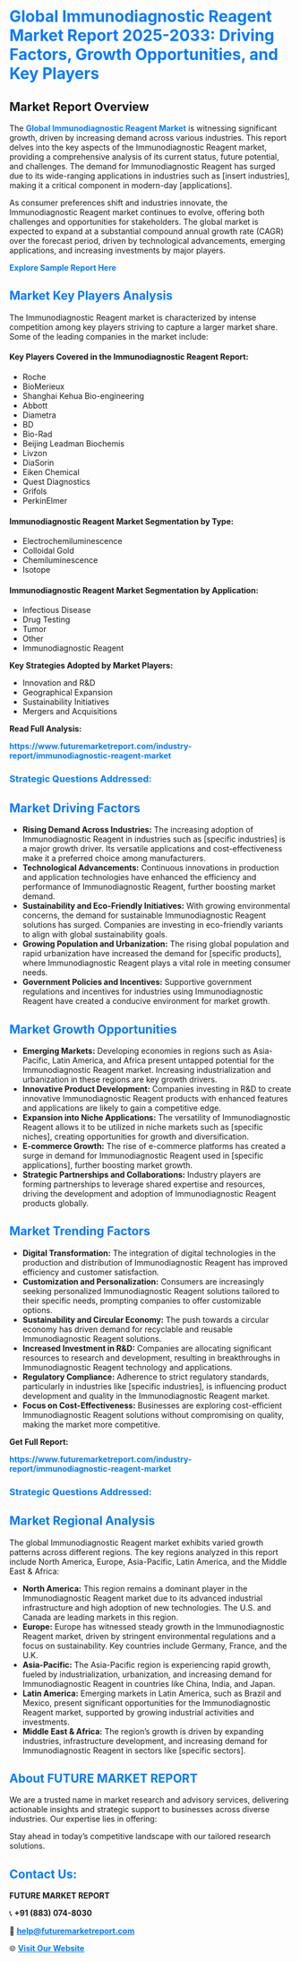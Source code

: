 <h1 style="color: #007BFF;">Global Immunodiagnostic Reagent Market Report 2025-2033: Driving Factors, Growth Opportunities, and Key Players</h1>

<section id="overview">
<h2>Market Report Overview</h2>
<p>The <a href="https://www.futuremarketreport.com/industry-report/immunodiagnostic-reagent-market" style="color: #007BFF; text-decoration: none;"><strong>Global Immunodiagnostic Reagent Market</strong></a> is witnessing significant growth, driven by increasing demand across various industries. This report delves into the key aspects of the Immunodiagnostic Reagent market, providing a comprehensive analysis of its current status, future potential, and challenges. The demand for Immunodiagnostic Reagent has surged due to its wide-ranging applications in industries such as [insert industries], making it a critical component in modern-day [applications].</p>
<p>As consumer preferences shift and industries innovate, the Immunodiagnostic Reagent market continues to evolve, offering both challenges and opportunities for stakeholders. The global market is expected to expand at a substantial compound annual growth rate (CAGR) over the forecast period, driven by technological advancements, emerging applications, and increasing investments by major players.</p>
</section>

<section id="overview">
<p><a href="https://www.futuremarketreport.com/request-sample/reportId=122108" style="color: #007BFF; text-decoration: none;"><strong>Explore Sample Report Here</strong></a></p>
</section>

<section id="key-players">
<h2 style="color: #007BFF;">Market Key Players Analysis</h2>
<p>The Immunodiagnostic Reagent market is characterized by intense competition among key players striving to capture a larger market share. Some of the leading companies in the market include:</p>
<h4>Key Players Covered in the Immunodiagnostic Reagent Report:</h4>
<ul><li>Roche</li><li>BioMerieux</li><li>Shanghai Kehua Bio-engineering</li><li>Abbott</li><li>Diametra</li><li>BD</li><li>Bio-Rad</li><li>Beijing Leadman Biochemis</li><li>Livzon</li><li>DiaSorin</li><li>Eiken Chemical</li><li>Quest Diagnostics</li><li>Grifols</li><li>PerkinElmer</li></ul>
<h4>Immunodiagnostic Reagent Market Segmentation by Type:</h4>
<ul><li>Electrochemiluminescence</li><li>Colloidal Gold</li><li>Chemiluminescence</li><li>Isotope</li></ul>

<h4>Immunodiagnostic Reagent Market Segmentation by Application:</h4>
<ul><li>Infectious Disease</li><li>Drug Testing</li><li>Tumor</li><li>Other</li><li>Immunodiagnostic Reagent</li></ul>
<p><strong>Key Strategies Adopted by Market Players:</strong></p>
<ul>
<li>Innovation and R&D</li>
<li>Geographical Expansion</li>
<li>Sustainability Initiatives</li>
<li>Mergers and Acquisitions</li>
</ul>
</section>

<section>
<p><strong>Read Full Analysis: </strong></p><a href="https://www.futuremarketreport.com/industry-report/immunodiagnostic-reagent-market" style="color: #007BFF; text-decoration: none;"><strong>https://www.futuremarketreport.com/industry-report/immunodiagnostic-reagent-market</strong></a>
<h3 style="color: #007BFF;">Strategic Questions Addressed:</h3>
</section>

<section id="driving-factors">
<h2 style="color: #007BFF;">Market Driving Factors</h2>
<ul>
<li><strong>Rising Demand Across Industries:</strong> The increasing adoption of Immunodiagnostic Reagent in industries such as [specific industries] is a major growth driver. Its versatile applications and cost-effectiveness make it a preferred choice among manufacturers.</li>
<li><strong>Technological Advancements:</strong> Continuous innovations in production and application technologies have enhanced the efficiency and performance of Immunodiagnostic Reagent, further boosting market demand.</li>
<li><strong>Sustainability and Eco-Friendly Initiatives:</strong> With growing environmental concerns, the demand for sustainable Immunodiagnostic Reagent solutions has surged. Companies are investing in eco-friendly variants to align with global sustainability goals.</li>
<li><strong>Growing Population and Urbanization:</strong> The rising global population and rapid urbanization have increased the demand for [specific products], where Immunodiagnostic Reagent plays a vital role in meeting consumer needs.</li>
<li><strong>Government Policies and Incentives:</strong> Supportive government regulations and incentives for industries using Immunodiagnostic Reagent have created a conducive environment for market growth.</li>
</ul>
</section>

<section id="growth-opportunities">
<h2 style="color: #007BFF;">Market Growth Opportunities</h2>
<ul>
<li><strong>Emerging Markets:</strong> Developing economies in regions such as Asia-Pacific, Latin America, and Africa present untapped potential for the Immunodiagnostic Reagent market. Increasing industrialization and urbanization in these regions are key growth drivers.</li>
<li><strong>Innovative Product Development:</strong> Companies investing in R&D to create innovative Immunodiagnostic Reagent products with enhanced features and applications are likely to gain a competitive edge.</li>
<li><strong>Expansion into Niche Applications:</strong> The versatility of Immunodiagnostic Reagent allows it to be utilized in niche markets such as [specific niches], creating opportunities for growth and diversification.</li>
<li><strong>E-commerce Growth:</strong> The rise of e-commerce platforms has created a surge in demand for Immunodiagnostic Reagent used in [specific applications], further boosting market growth.</li>
<li><strong>Strategic Partnerships and Collaborations:</strong> Industry players are forming partnerships to leverage shared expertise and resources, driving the development and adoption of Immunodiagnostic Reagent products globally.</li>
</ul>
</section>

<section id="trending-factors">
<h2 style="color: #007BFF;">Market Trending Factors</h2>
<ul>
<li><strong>Digital Transformation:</strong> The integration of digital technologies in the production and distribution of Immunodiagnostic Reagent has improved efficiency and customer satisfaction.</li>
<li><strong>Customization and Personalization:</strong> Consumers are increasingly seeking personalized Immunodiagnostic Reagent solutions tailored to their specific needs, prompting companies to offer customizable options.</li>
<li><strong>Sustainability and Circular Economy:</strong> The push towards a circular economy has driven demand for recyclable and reusable Immunodiagnostic Reagent solutions.</li>
<li><strong>Increased Investment in R&D:</strong> Companies are allocating significant resources to research and development, resulting in breakthroughs in Immunodiagnostic Reagent technology and applications.</li>
<li><strong>Regulatory Compliance:</strong> Adherence to strict regulatory standards, particularly in industries like [specific industries], is influencing product development and quality in the Immunodiagnostic Reagent market.</li>
<li><strong>Focus on Cost-Effectiveness:</strong> Businesses are exploring cost-efficient Immunodiagnostic Reagent solutions without compromising on quality, making the market more competitive.</li>
</ul>
</section>

<section>
<p><strong>Get Full Report: </strong></p><a href="https://www.futuremarketreport.com/industry-report/immunodiagnostic-reagent-market" style="color: #007BFF; text-decoration: none;"><strong>https://www.futuremarketreport.com/industry-report/immunodiagnostic-reagent-market</strong></a>
<h3 style="color: #007BFF;">Strategic Questions Addressed:</h3>
</section>


<section id="regional-analysis">
<h2 style="color: #007BFF;">Market Regional Analysis</h2>
<p>The global Immunodiagnostic Reagent market exhibits varied growth patterns across different regions. The key regions analyzed in this report include North America, Europe, Asia-Pacific, Latin America, and the Middle East & Africa:</p>
<ul>
<li><strong>North America:</strong> This region remains a dominant player in the Immunodiagnostic Reagent market due to its advanced industrial infrastructure and high adoption of new technologies. The U.S. and Canada are leading markets in this region.</li>
<li><strong>Europe:</strong> Europe has witnessed steady growth in the Immunodiagnostic Reagent market, driven by stringent environmental regulations and a focus on sustainability. Key countries include Germany, France, and the U.K.</li>
<li><strong>Asia-Pacific:</strong> The Asia-Pacific region is experiencing rapid growth, fueled by industrialization, urbanization, and increasing demand for Immunodiagnostic Reagent in countries like China, India, and Japan.</li>
<li><strong>Latin America:</strong> Emerging markets in Latin America, such as Brazil and Mexico, present significant opportunities for the Immunodiagnostic Reagent market, supported by growing industrial activities and investments.</li>
<li><strong>Middle East & Africa:</strong> The region’s growth is driven by expanding industries, infrastructure development, and increasing demand for Immunodiagnostic Reagent in sectors like [specific sectors].</li>
</ul>
</section>

<footer>
<h2 style="color: #007BFF;">About FUTURE MARKET REPORT</h2>
<p>We are a trusted name in market research and advisory services, delivering actionable insights and strategic support to businesses across diverse industries. Our expertise lies in offering:</p>

<p>Stay ahead in today’s competitive landscape with our tailored research solutions.</p>

<h2 style="color: #007BFF;">Contact Us:</h2>
<p><strong>FUTURE MARKET REPORT</strong></p>
<p>📞 <strong>+91 (883) 074-8030</strong></p>
<p>📧 <strong><a href="mailto:help@futuremarketreport.com" style="color: #007BFF;">help@futuremarketreport.com</a></strong></p>
<p>🌐 <strong><a href="https://www.futuremarketreport.com/" style="color: #007BFF;">Visit Our Website</a></strong></p>
</footer>